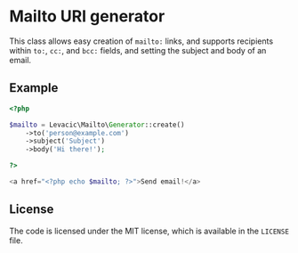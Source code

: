 # Mailto URI generator

This class allows easy creation of `mailto:` links, and supports recipients within `to:`, `cc:`, and `bcc:` fields, and setting the subject and body of an email.


## Example

```php
<?php

$mailto = Levacic\Mailto\Generator::create()
	->to('person@example.com')
	->subject('Subject')
	->body('Hi there!');

?>

<a href="<?php echo $mailto; ?>">Send email!</a>
```


## License

The code is licensed under the MIT license, which is available in the `LICENSE` file.
